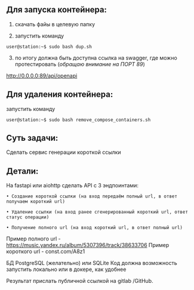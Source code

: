
## Для запуска контейнера:
1) скачать файы в целевую папку

2) запустить команду 
```console
user@station:~$ sudo bash dup.sh 
```
3) по итогу должна быть доступна ссылка на swagger, где можно протестировать (_обращаю внимание на ПОРТ 89_)

http://0.0.0.0:89/api/openapi

## Для удаления контейнера:
запустить команду 
```console
user@station:~$ sudo bash remove_compose_containers.sh
```


## Суть задачи:
Сделать сервис генерации короткой ссылки

## Детали:
На fastapi или aiohttp сделать API с 3 эндпоинтами:

    • Создание короткой ссылки (на вход передаём полный url, в ответ получаем короткий url)
    
    • Удаление ссылки (на вход ранее сгенерированный короткий url, ответ статус операции)
    
    • Получение полного url (на вход короткий url, в ответ полный url)

Пример полного url - https://music.yandex.ru/album/5307396/track/38633706
Пример короткого url - const.com/A8z1 

БД PostgreSQL (желательно) или SQLite Код должна возможность запустить локально или в докере, как удобнее

Результат прислать публичной ссылкой на gitlab /GitHub.




